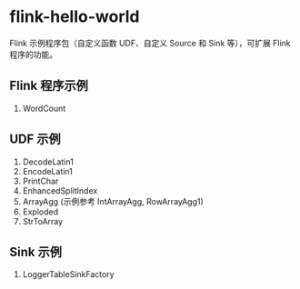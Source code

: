 # flink-hello-world
Flink 示例程序包（自定义函数 UDF、自定义 Source 和 Sink 等），可扩展 Flink 程序的功能。



## Flink 程序示例

1. WordCount

   

## UDF 示例

1. DecodeLatin1
2. EncodeLatin1
3. PrintChar
4. EnhancedSplitIndex
5. ArrayAgg (示例参考 IntArrayAgg, RowArrayAgg1)
6. Exploded
7. StrToArray


## Sink 示例

1. LoggerTableSinkFactory

